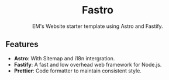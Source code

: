 <div align=center>

# Fastro

EM's Website starter template using Astro and Fastify.

</div>

## Features

- **Astro**: With Sitemap and i18n intergration.
- **Fastify**: A fast and low overhead web framework for Node.js.
- **Prettier**: Code formatter to maintain consistent style.